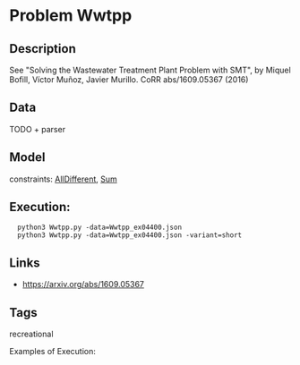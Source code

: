 # Problem Wwtpp
## Description
See "Solving the Wastewater Treatment Plant Problem with SMT", by Miquel Bofill, Víctor Muñoz, Javier Murillo. CoRR abs/1609.05367 (2016)

## Data
TODO + parser

## Model
  constraints: [AllDifferent](http://pycsp.org/documentation/constraints/AllDifferent), [Sum](http://pycsp.org/documentation/constraints/Sum)

## Execution:
```
  python3 Wwtpp.py -data=Wwtpp_ex04400.json
  python3 Wwtpp.py -data=Wwtpp_ex04400.json -variant=short
```

## Links
 - https://arxiv.org/abs/1609.05367

## Tags
  recreational

Examples of Execution:
